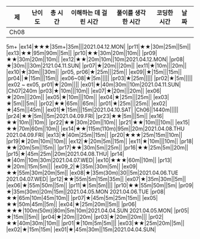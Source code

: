 |제|난이도|총 시간|이해하는 데 걸린 시간|풀이를 생각한 시간|코딩한 시간|날짜|
|---|---|:---:|:---:|:---:|:---:|:---|
|Ch08|
5m+
|ex14|★★★|35m+|35m|||2021.04.12.MON|
|pr11|★★|30m|25m||5m||
|ex13|★★|95m|90m||5m||
|pr10|★★|30m|20m||10m||
|pr09|★★|30m|20m||10m||
|ex12|★★|20m|10m||10m|2021.04.12.MON|
|pr08|★|30m|||30m|2121.04.11.SUN|
|pr07|★|20m|||20m||
|ex11|★|10m|||20m||
|ex10|★|30m|||30m||
|pr05, pr06|★|25m|||25m||
|ex09||★|15m|||15m||
|pr04||★|15m|||15m||
|ex06~08|★|5m|||||
|pr03|★|25m|||||
|pr02|★|5m|||||
|ex02 ~ ex05, pr01|★|20m||||
|ex01|★|40m|30m||10m|2021.04.11.SUN|
|Ch07|240m
|pr03|★|10m|||10m||
|ex07|★|20m|||20m||
|ex06|★|20m|||20m||
|ex05|★|10m|||10m||
|ex04|★|25m|||25m||
|ex03|★|5m|||5m||
|pr02|★★|65m|||65m||
|pr01|★|25m|||25m||
|ex02|★|45m|||45m||
|ex01|★|15m|||15m|2021.04.10.SAT|
|Ch06||1440m|||||
|pr24|★★|5m|||5m|2021.04.09.FRI|
|pr23|★★|5m|||5m||
|ex16|★★|10m|||10m||
|pr22|★★|30m|20m||10m||
|pr21|★★|10m|||10m||
|ex15|★★|70m|60m||10m||
|ex14|★★|115m(110m)|95m||20m|2021.04.08.THU 2021.04.09.FRI|
|ex13|★|40m|25m||15m||
|pr20|★★★|25m|15m||10m||
|pr19|★|20m|10m||10m||
|ex12|★|20m|5m||15m||
|ex11|★|10m|||10m||
|pr18|★★|20m|5m||15m||
|pr17|★★|30m|5m||25m||
|pr16|★★|25m|5m||20m||
|pr15|★|45m|25m||20m|2021.04.08.THU|
|pr14|★|40m||10m|30m|2021.04.07.WED|
|ex10|★★★|60m||10m||
|pr13|★|20m||15m|5m|||
|ex09_2|★|35m||30m|5m||
|ex09|★★|55m|30m|20m|5m||
|ex08|★|35m(30m)|30||5m|2021.04.06.TUE 2021.04.07.WED|
|pr12|★★|55m|5m|15m|35m||
|ex07|★|35m|30m||5m||
|ex06|★|55m|50m||5m||
|pr11|★|5m|5m||||
|pr10|★★|55m|50m||5m|
|pr09|★|35m(30m)|20m|15m||2021.04.05.MON 2021.04.06.TUE
|pr08|★★|65m|10m|45m|10m||
|pr07|★|45m|5m|25m|15m||
|ex05|★★|50m|45m||5m||
|ex04|★|25m|20m||5m||
|pr06|★★★|100m(50m)|80m|5m|10m|2021.04.04.SUN 2021.04.05.MON|
|pr05|★|15m|||5m||
|pr04|★|20m|||20m|
|pr03|★|20m||20m|||
|pr02|★★|40m|30m||10m||
|pr01|★|10m|5m|5m|||
|ex03|★★|25m|20m||5m||
|ex02|★|15m|15m|
|ex01|★|45m|30m||15m|2021.04.04.SUN|
